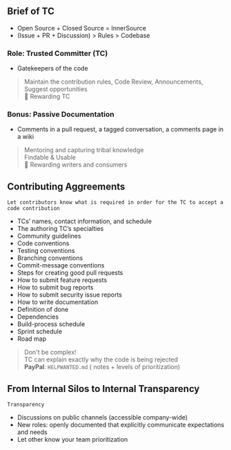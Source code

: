 ## Brief of TC
* Open Source + Closed Source = InnerSource
* (Issue + PR + Discussion) > Rules > Codebase

### Role: Trusted Committer (TC)
* Gatekeepers of the code
> Maintain the contribution rules, Code Review, Announcements, Suggest opportunities  
> 🎁 Rewarding TC

### Bonus: Passive Documentation
* Comments in a pull request, a tagged conversation, a comments page in a wiki
> Mentoring and capturing tribal knowledge  
> Findable & Usable  
> 🎁 Rewarding writers and consumers

## Contributing Aggreements
```
Let contributors know what is required in order for the TC to accept a code contribution
```
* TCs’ names, contact information, and schedule
* The authoring TC’s specialties
* Community guidelines
* Code conventions
* Testing conventions
* Branching conventions
* Commit-message conventions
* Steps for creating good pull requests
* How to submit feature requests
* How to submit bug reports
* How to submit security issue reports
* How to write documentation
* Definition of done
* Dependencies
* Build-process schedule
* Sprint schedule
* Road map

> Don't be complex!  
> TC can explain exactly why the code is being rejected  
> **PayPal**: `HELPWANTED.md` ( notes + levels of prioritization)

## From Internal Silos to Internal Transparency
```
Transparency
```
* Discussions on public channels (accessible company-wide)
* New roles: openly documented that explicitly communicate expectations and needs
* Let other know your team prioritization
